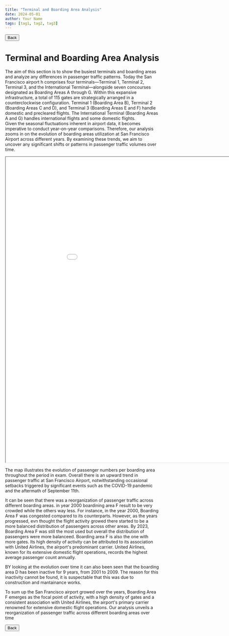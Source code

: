 ```yaml
---
title: "Terminal and Boarding Area Analysis"
date: 2024-05-01
author: Your Name
tags: [tag1, tag2, tag3]
---
```


<!-- Back button -->
<button onclick="goBack()">Back</button>
<script>
function goBack() {
  window.history.back();
}
</script>

# Terminal and Boarding Area Analysis

The aim of this section is to show the busiest terminals and boarding areas and analyze any differences in passenger traffic patterns. 
Today the San Francisco airport h comprises four terminals—Terminal 1, Terminal 2, Terminal 3, and the International Terminal—alongside seven concourses designated as Boarding Areas A through G. Within this expansive infrastructure, a total of 115 gates are strategically arranged in a counterclockwise configuration.
Terminal 1 (Boarding Area B), Terminal 2 (Boarding Areas C and D), and Terminal 3 (Boarding Areas E and F) handle domestic and precleared flights. The International Terminal (Boarding Areas A and G) handles international flights and some domestic flights.  
Given the seasonal fluctuations inherent in airport data, it becomes imperative to conduct year-on-year comparisons. Therefore, our analysis zooms in on the evolution of boarding areas utilization at San Francisco Airport across different years. By examining these trends, we aim to uncover any significant shifts or patterns in passenger traffic volumes over time.

<iframe src="images/terminal_heatmap.html" width="1000px" height="1000px"></iframe>

The map illustrates the evolution of passenger numbers per boarding area throughout the period in exam. Overall there is an upward trend in passenger traffic at San Francisco Airport, notwithstanding occasional setbacks triggered by significant events such as the COVID-19 pandemic and the aftermath of September 11th.

It can be seen that there was a reorganization of passenger traffic across different boarding areas. in year 2000 boardining area F result to be very crowded while the others way less.
For instance, in the year 2000, Boarding Area F was congested compared to its counterparts. However, as the years progressed, evn thought the flight activity growed
there started to be a more balanced distribution of passengers across other areas.
By 2023, Boarding Area F was still the most used but overall the distribution of passengers were more balanceed. 
Boarding area F is also the one with more gates. Its high density of activity can be attributed to its association with United Airlines, the airport's predominant carrier. United Airlines, known for its extensive domestic flight operations, records the highest average passenger count annually.

BY looking at the evolution over time it can also been seen that the boarding area D has been inactive for 9 years, from 2001 to 2009. The reason for this inactivity cannot be found, it is suspectable that this was due to construction and mantainance works.

To sum up the San Francisco airport growed over the years,  Boarding Area F emerges as the focal point of activity, with a high density of gates and a consistent association with United Airlines, the airport's primary carrier renowned for extensive domestic flight operations. Our analysis unveils a reorganization of passenger traffic across different boarding areas over time

<!-- Back button -->
<button onclick="goBack()">Back</button>
<script>
function goBack() {
  window.history.back();
}
</script>
